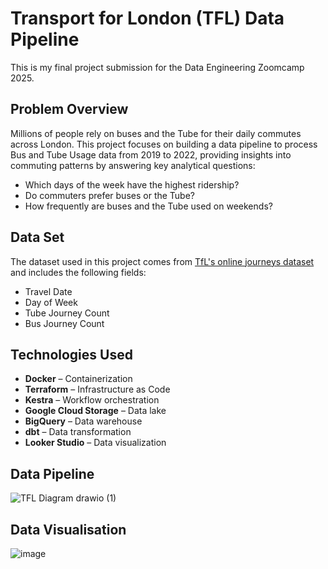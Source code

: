 

# Transport for London (TFL) Data Pipeline

This is my final project submission for the Data Engineering Zoomcamp 2025.  

## Problem Overview
Millions of people rely on buses and the Tube for their daily commutes across London. This project focuses on building a data pipeline to process Bus and Tube Usage data from 2019 to 2022, providing insights into commuting patterns by answering key analytical questions:
- Which days of the week have the highest ridership?  
- Do commuters prefer buses or the Tube?
- How frequently are buses and the Tube used on weekends?

## Data Set  
The dataset used in this project comes from [TfL's online journeys dataset](https://crowding.data.tfl.gov.uk/) and includes the following fields: 

- Travel Date  
- Day of Week
- Tube Journey Count 
- Bus Journey Count

## Technologies Used   
- **Docker** – Containerization  
- **Terraform** – Infrastructure as Code  
- **Kestra** – Workflow orchestration  
- **Google Cloud Storage** – Data lake  
- **BigQuery** – Data warehouse  
- **dbt** – Data transformation  
- **Looker Studio** – Data visualization  

## Data Pipeline

![TFL Diagram drawio (1)](https://github.com/user-attachments/assets/0d53d43e-7544-4785-9ddf-b06b050fc74e)

## Data Visualisation

![image](https://github.com/user-attachments/assets/468d6091-1371-482e-8b7a-ae7132dbd290)


